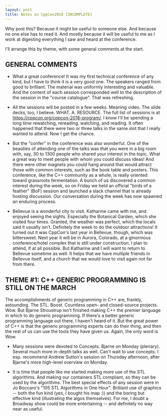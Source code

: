 ```yaml
---
layout: post
title: Notes on CppCon2018 [INCOMPLETE]
---
```


Why post this? Because it might be useful to someone else. And because no one else has to read it. 
And mostly because it will be useful to me as I work at digesting everything I saw and heard at the conference.

I'll arrange this by theme, with some general comments at the start.

## GENERAL COMMENTS

* What a great conference! It was my first technical conference of any kind, but I have to think it is a very good one.
The speakers ranged from good to brilliant. The material was uniformly interesting and valuable. 
And the content of each session corresponded well to the description of the session in the "course catalogue". 
That was refreshing.

* All the sessions will be posted in a few weeks. Meaning video. The slide decks, too, I believe. WHAT. A. RESOURCE.
The full list of sessions is at <https://cppcon.org/cppcon-2018-program/>. 
I know I'll be spending a long time rewatching, rereading, watching, and reading.
It often happened that there were two or three talks in the same slot that I really wanted to attend.
Now I get the chance.

* But the "confer" in the conference was also wonderful. 
One of the beauties of attending one of the talks was that you were in a big room with, say, 30 to 1300 people
who shared your interest in the topic. What a great way to meet people with whom you could discuss ideas!
And there were other magnets you could hang around that would attract those with common interests, such as the book table 
and posters.
This conference, like the C++ community as a whole, is really oriented toward grassroots fermentation.
A bunch of us discovered a common interest during the week, so on Friday we held an official "birds of a feather" (BoF) 
session and launched a slack channel that is already hosting discussion.
Our conversation during the week has now spawned an enduring process.

* Bellevue is a wonderful city to visit. Katharine came with me, and enjoyed seeing the sights. Especially
the Botanical Garden, which she visited four times. Granted, the weather was perfect, which the locals said
it usually isn't. Definitely the week to do the outdoor attractions! It turned out it was CppCon's last
year in Bellevue, though, which was bittersweet. Next year it will be in Aurora, Colorado, at a ginormous
conference/hotel complex that is still under construction. I plan to attend, if at all possible. But Katharine
and I will want to return to Bellevue sometime as well. It helps that we have multiple friends in Bellevue
itself, and a church that we would love to visit again not far from there.

## THEME #1: C++ GENERIC PROGRAMMING IS STILL ON THE MARCH

The accomplishments of generic programming in C++ are, frankly, astounding.
The STL. Boost. Countless open- and closed-source projects. Wow.
But Bjarne Stroustrup isn't finished making C++ the premier language in which to do generic programming.
If there's a better generic programming language out there, I haven't heard of it. 
But the great power of C++ is that the generic programming experts can do their thing, and then the rest of us can
use the tools they have given us. Again, the only word is Wow.

* Many sessions were devoted to Concepts. Bjarne on Monday (plenary). Several much more in-depth talks as well.
Can't wait to use concepts. I esp. recommend Andrew Sutton's session on Thursday afternoon, after Bjarne's more
high-level overview on Monday.

* It is time that people like me started making more use of the STL algorithms. And making our containers STL compliant, 
so they can be used by the algorithms. The best special effects of any session were in Jo Boccaro's "105 STL Algorithms
in One Hour". Brilliant use of graphics -- both the fun kind (yes, I bought his map :)) and the boring but effective kind
(illustrating the algos themselves). For me, I doubt a Broadway show could be more entertaining -- and definitely no way
near as useful.

